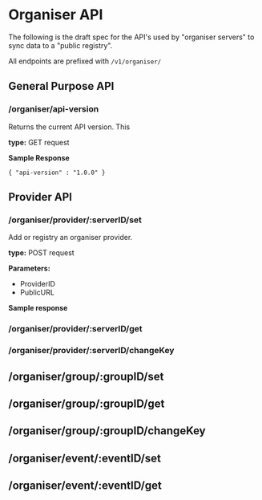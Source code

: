 # Organiser API

The following is the draft spec for the API's used by "organiser servers" to sync data to a "public registry".

All endpoints are prefixed with `/v1/organiser/` 


## General Purpose API

### /organiser/api-version

Returns the current API version. This 

**type:** GET request

**Sample Response**
```
{ "api-version" : "1.0.0" }
```

## Provider API

### /organiser/provider/:serverID/set

Add or registry an organiser provider.

**type:** POST request

**Parameters:**
+ ProviderID 
+ PublicURL 

**Sample response**

### /organiser/provider/:serverID/get

### /organiser/provider/:serverID/changeKey

## /organiser/group/:groupID/set

## /organiser/group/:groupID/get

## /organiser/group/:groupID/changeKey

## /organiser/event/:eventID/set

## /organiser/event/:eventID/get


